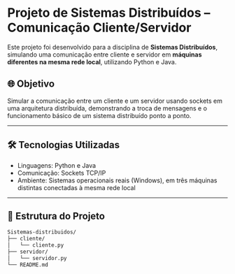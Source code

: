 # Projeto de Sistemas Distribuídos – Comunicação Cliente/Servidor

Este projeto foi desenvolvido para a disciplina de **Sistemas Distribuídos**, simulando uma comunicação entre cliente e servidor em **máquinas diferentes na mesma rede local**, utilizando Python e Java.

## 🌐 Objetivo

Simular a comunicação entre um cliente e um servidor usando sockets em uma arquitetura distribuída, demonstrando a troca de mensagens e o funcionamento básico de um sistema distribuído ponto a ponto.

---

## 🛠️ Tecnologias Utilizadas

- Linguagens: Python e Java
- Comunicação: Sockets TCP/IP
- Ambiente: Sistemas operacionais reais (Windows), em três máquinas distintas conectadas à mesma rede local

---

## 📁 Estrutura do Projeto

```bash
Sistemas-distribuidos/
├── cliente/          
│   └── cliente.py
├── servidor/        
│   └── servidor.py
└── README.md
